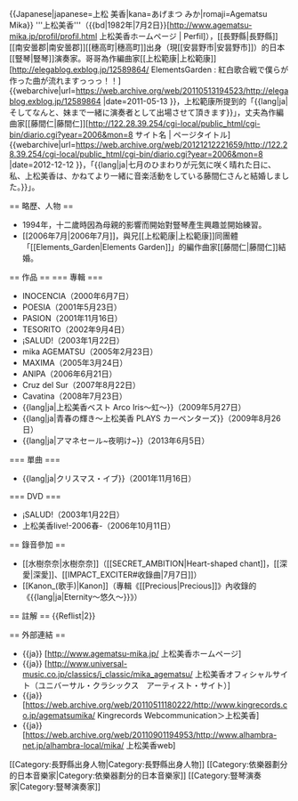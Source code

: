 {{Japanese|japanese=上松 美香|kana=あげまつ みか|romaji=Agematsu Mika}}
'''上松美香'''（{{bd|1982年|7月2日}}<ref name="profile">[http://www.agematsu-mika.jp/profil/profil.html 上松美香ホームページ | Perfil]</ref>），[[長野縣|長野縣]][[南安曇郡|南安曇郡]][[穗高町|穗高町]]出身（現[[安昙野市|安昙野市]]）的日本[[豎琴|豎琴]]演奏家。哥哥為作編曲家[[上松範康|上松範康]]<ref>[http://elegablog.exblog.jp/12589864/ ElementsGarden : 紅白歌合戦で僕らが作った曲が流れますっっっ！！] {{webarchive|url=https://web.archive.org/web/20110513194523/http://elegablog.exblog.jp/12589864 |date=2011-05-13 }}，上松範康所提到的「{{lang|ja|そしてなんと、妹まで一緒に演奏者として出場させて頂きます}}」</ref>，丈夫為作編曲家[[藤間仁|藤間仁]]<ref name="marry200607">[http://122.28.39.254/cgi-local/public_html/cgi-bin/diario.cgi?year=2006&mon=8 サイト名 | ページタイトル] {{webarchive|url=https://web.archive.org/web/20121212221659/http://122.28.39.254/cgi-local/public_html/cgi-bin/diario.cgi?year=2006&mon=8 |date=2012-12-12 }}，「{{lang|ja|七月のひまわりが元気に咲く晴れた日に、私、上松美香は、かねてより一緒に音楽活動をしている藤間仁さんと結婚しました。}}」</ref>。

== 略歷、人物 ==
* 1994年，十二歲時因為母親的影響而開始對豎琴產生興趣並開始練習。<ref name="profile"/>
* [[2006年7月|2006年7月]]，與兄[[上松範康|上松範康]]同團體「[[Elements_Garden|Elements Garden]]」的編作曲家[[藤間仁|藤間仁]]結婚。<ref name="marry200607"/>

== 作品 ==
=== 專輯 ===
* INOCENCIA（2000年6月7日）
* POESIA（2001年5月23日）
* PASION（2001年11月16日）
* TESORITO（2002年9月4日）
* ¡SALUD!（2003年1月22日）
* mika AGEMATSU（2005年2月23日）
* MAXIMA（2005年3月24日）
* ANIPA（2006年6月21日）
* Cruz del Sur（2007年8月22日）
* Cavatina（2008年7月23日）
* {{lang|ja|上松美香ベスト Arco Iris〜虹〜}}（2009年5月27日）
* {{lang|ja|青春の輝き〜上松美香 PLAYS カーペンターズ}}（2009年8月26日）
* {{lang|ja|アマネセール~夜明け~}}（2013年6月5日）

=== 單曲 ===
* {{lang|ja|クリスマス・イブ}}（2001年11月16日）

=== DVD ===
* ¡SALUD!（2003年1月22日）
* 上松美香live!-2006春-（2006年10月11日）

== 錄音參加 ==
* [[水樹奈奈|水樹奈奈]]（[[SECRET_AMBITION|Heart-shaped chant]]，[[深愛|深愛]]、[[IMPACT_EXCITER#收錄曲|7月7日]]）
* [[Kanon_(歌手)|Kanon]]（專輯《[[Precious|Precious]]》內收錄的《{{lang|ja|Eternity〜悠久〜}}》）

== 註解 ==
{{Reflist|2}}

== 外部連結 ==
* {{ja}} [http://www.agematsu-mika.jp/ 上松美香ホームページ]
* {{ja}} [http://www.universal-music.co.jp/classics/j_classic/mika_agematsu/ 上松美香オフィシャルサイト（ユニバーサル・クラシックス　アーティスト・サイト）]
* {{ja}} [https://web.archive.org/web/20110511180222/http://www.kingrecords.co.jp/agematsumika/ Kingrecords Webcommunication＞上松美香]
* {{ja}} [https://web.archive.org/web/20110901194953/http://www.alhambra-net.jp/alhambra-local/mika/ 上松美香web]

[[Category:長野縣出身人物|Category:長野縣出身人物]]
[[Category:依樂器劃分的日本音樂家|Category:依樂器劃分的日本音樂家]]
[[Category:豎琴演奏家|Category:豎琴演奏家]]